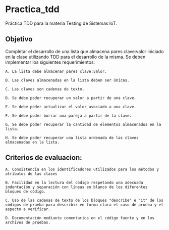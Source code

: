 # Practica_tdd
Práctica TDD para la materia Testing de Sistemas IoT.

## Objetivo 
Completar el desarrollo de una lista que almacena pares clave:valor iniciado en la clase
utilizando TDD para el desarrollo de la misma.
Se deben implementar los siguientes requerimientos:

    A. La lista debe almacenar pares clave:valor.

    B. Las claves almacenadas en la lista deben ser únicas.

    C. Las claves son cadenas de texto.
    
    D. Se debe poder recuperar un valor a partir de una clave.
    
    E. Se debe poder actualizar el valor asociado a una clave.
    
    F. Se debe poder borrar una pareja a partir de la clave.
    
    G. Se debe poder recuperar la cantidad de elementos almacenados en la lista.
    
    H. Se debe poder recuperar una lista ordenada de las claves almacenadas en la lista.

## Criterios de evaluacion:

    A. Consistencia en los identificadores utilizados para los métodos y atributos de las clases

    B. Facilidad en la lectura del código respetando una adecuada indentación y separación con líneas en blanco de los diferentes bloques de código.
    
    C. Uso de las cadenas de texto de los bloques "describe" e "it" de los códigos de prueba para describir en forma clara el caso de prueba y el aspecto a verificar.
    
    D. Documentación mediante comentarios en el código fuente y en los archivos de pruebas.